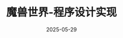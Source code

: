 ---
title: "魔兽世界-程序设计实现"
date: 2025-05-29  # 重要：设置发布日期
link: "https://github.com/Zhaoyi-Tian/World-of-Warcraft-Major-Project"  # 可选，如GitHub地址
status: "public"  # 项目状态标签
description: "北京大学（PKU）程序设计实习魔兽世界大作业与测试数据"
language: "C++"  # 编程语言
language_color: "#f34b7d"  # 语言对应的颜色（参考GitHub配色）
---
